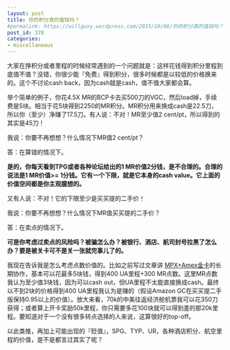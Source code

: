 ```yaml
---
layout: post
title: 你的积分真的值钱吗？
#permalink: https://willguxy.wordpress.com/2015/10/06/你的积分真的值钱吗？/index.html
post_id: 378
categories: 
- miscellaneous
---
```


大家在挣积分或者里程的时候经常遇到的一个问题就是：这样花钱得到积分里程到底值不值？没错，你很少能『免费』得到积分，很多时候都是以较低的价格换来的。这个不讨论cash back，因为cash就是cash，值不值大家都会算。

举个简单的例子，你花4.5X MR的BCP卡去买500刀的VGC，然后load掉，手续费是5块。相当于花5块得到2250的MR积分。MR积分用来换成cash是22.5刀，所以你（至少）净赚了17.5刀。有人说：不对！MR至少值2 cent/pt，所以得到的其实是45刀！

我说：你要不再想想？什么情况下MR值2 cent/pt？

答：在算错的情况下。

**是的，你每天看到TPG或者各种论坛给出的1 MR价值2分钱，是不合理的。合理的说法是1 MR价值>= 1分钱。它有一个下限，就是它本身的cash value。它上面的价值空间都是你主观臆想的。**


又有人说：不对！它的下限至少是买买提的二手价！

我说：你要不再想想？什么情况下MR值买买提的二手价？

答：在卖点的情况下。

**可是你考虑过卖点的风险吗？被骗怎么办？被银行、酒店、航司封号拉黑了怎么办？要是被关卡可不是关一张就完事儿了的。**

我现在告诉我是怎么考虑点数价值的。比如之前写过文章讲
[MPX+Amex金卡](https://willguxy.wordpress.com/2015/08/05/amex%E9%87%91%E5%8D%A1mpx%E7%BB%84%E5%90%88/)的长期协作，基本可以花最多5块钱，得到400 UA里程+300 MR点数。这里MR点数我认为至少值3块钱，因为可以cash out，但UA里程不太能直接换成cash。最终以不到2块的价格得到400 UA里程我认为是赚的（假设Amazon GC在买买提二手版保持0.95以上的价值）。放大来看，70k的中美往返经济舱机票我可以花350刀获得；或者算上开卡奖励50k里程，你只需要多花100块就可以得到差的那20k里程。要知道对于一个没有很多转点选择的人来说，这算很好的top-off。

以此类推，再加上可能出现的『贬值』，SPG、TYP、UR，各种酒店积分、航空里程的价值，是不是都言过其实了呢？
